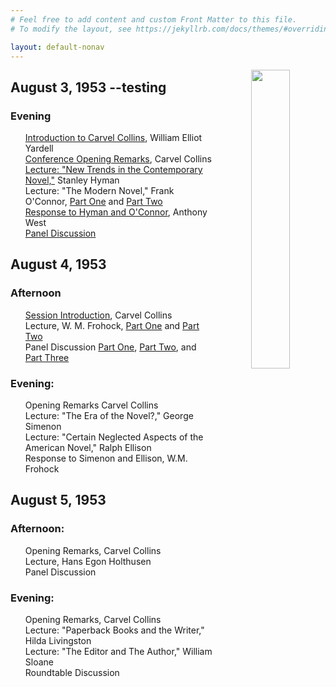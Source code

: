 ```yaml
---
# Feel free to add content and custom Front Matter to this file.
# To modify the layout, see https://jekyllrb.com/docs/themes/#overriding-theme-defaults

layout: default-nonav
---
```

<p align="center"><img align="right" width="35%" height="35%" src="fullsizeoutput_1950e.jpeg"/></p>

## August 3, 1953 --testing
### Evening
<ul style="list-style-type:none;">
<li style="list-style-type:none;"><a href="https://tanyaclement.github.io/harvard1953/august-3-evening-part-one">Introduction to Carvel Collins</a>, William Elliot Yardell</li> 
<li style="list-style-type:none;"><a href="https://tanyaclement.github.io/harvard1953/august-3-evening-part-one">Conference Opening Remarks</a>, Carvel Collins</li>
<li style="list-style-type:none;"><a href="https://tanyaclement.github.io/harvard1953/august-3-evening-part-one">Lecture: "New Trends in the Contemporary Novel,"</a> Stanley Hyman</li> 
<li style="list-style-type:none;">Lecture: "The Modern Novel," Frank O'Connor, <a href="https://tanyaclement.github.io/harvard1953/august-3-evening-part-one">Part One</a> and <a href="https://tanyaclement.github.io/harvard1953/august-3-evening-part-two">Part Two</a>
 </li>
 <li style="list-style-type:none;"><a href="https://tanyaclement.github.io/harvard1953/august-3-evening-part-two">Response to Hyman and O'Connor</a>, Anthony West</li>
<li style="list-style-type:none;"><a href="https://tanyaclement.github.io/harvard1953/august-3-evening-part-two">Panel Discussion</a></li>
</ul>

## August 4, 1953
### Afternoon
<ul style="list-style-type: none;"><li style="list-style-type: none;"><a href="https://tanyaclement.github.io/harvard1953/august-4-afternoon-part-one">Session Introduction</a>, Carvel Collins</li>
<li style="list-style-type: none;">Lecture, W. M. Frohock, <a href="https://tanyaclement.github.io/harvard1953/august-4-afternoon-part-one">Part One</a> and <a href="https://tanyaclement.github.io/harvard1953/august-4-afternoon-part-two">Part Two</a></li>
<li style="list-style-type: none;">Panel Discussion <a href="https://tanyaclement.github.io/harvard1953/august-4-afternoon-part-two">Part One</a>, <a href="https://tanyaclement.github.io/harvard1953/august-4-afternoon-part-three">Part Two</a>, and <a href="https://tanyaclement.github.io/harvard1953/august-4-afternoon-part-four">Part Three</a> 
 </li>

 
</ul>

### Evening:
<ul style="list-style-type: none;">
<li>Opening Remarks	Carvel Collins</li>
<li>Lecture: "The Era of the Novel?," George Simenon</li>
<li>Lecture: "Certain Neglected Aspects of the American Novel," Ralph Ellison</li> 
<li>Response to Simenon and Ellison, W.M. Frohock</li> </ul>
 
## August 5, 1953
### Afternoon: 
<ul style="list-style-type: none;">
<li>Opening Remarks, Carvel Collins</li>
<li>Lecture, Hans Egon Holthusen</li>
<li>Panel Discussion</li> </ul>

### Evening: 
<ul style="list-style-type: none;">
<li>Opening Remarks, Carvel Collins	</li>
<li>Lecture: "Paperback Books and the Writer," Hilda Livingston</li>
<li>Lecture: "The Editor and The Author," William Sloane</li>
<li>Roundtable Discussion</li> </ul>
